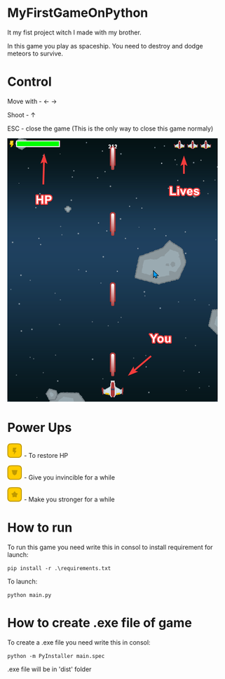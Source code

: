 # MyFirstGameOnPython
It my fist project witch I made with my brother.

In this game you play as spaceship.
You need to destroy and dodge meteors to survive.

# Control

Move with - ←  →

Shoot - ↑

ESC - close the game (This is the only way to close this game normaly)

![](img%2Fpython3.12_XO93isu5mv.png)

# Power Ups

![](img%2Fpowerups%2FpowerupYellow_bolt.png) - To restore HP

![](img%2Fpowerups%2FpowerupYellow_shield.png) - Give you invincible for a while

![](img%2Fpowerups%2FpowerupYellow_star.png) - Make you stronger for a while

# How to run

To run this game you need write this in consol to install requirement for launch: 

```
pip install -r .\requirements.txt
```

To launch:

```
python main.py
```

# How to create .exe file of game

To create a .exe file you need write this in consol:

```
python -m PyInstaller main.spec
```
.exe file will be in 'dist' folder
